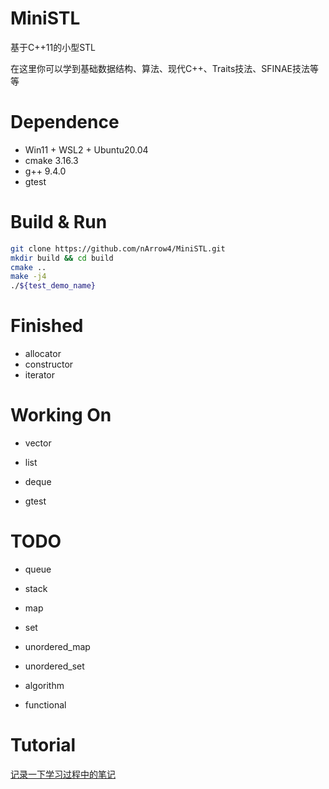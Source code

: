 # MiniSTL

基于C++11的小型STL

在这里你可以学到基础数据结构、算法、现代C++、Traits技法、SFINAE技法等等

# Dependence

* Win11 + WSL2 + Ubuntu20.04
* cmake 3.16.3
* g++ 9.4.0
* gtest

# Build & Run

```sh
git clone https://github.com/nArrow4/MiniSTL.git
mkdir build && cd build
cmake ..
make -j4
./${test_demo_name}
```

# Finished

* allocator
* constructor
* iterator

# Working On

* vector
* list
* deque

* gtest

# TODO

* queue
* stack
* map
* set
* unordered_map
* unordered_set

* algorithm
* functional

# Tutorial

[记录一下学习过程中的笔记](./docs/Tutorial.md)
